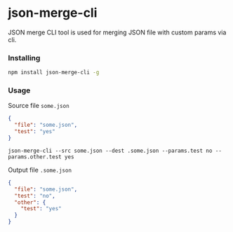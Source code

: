# json-merge-cli

JSON merge CLI tool is used for merging JSON file with custom params via cli.

### Installing

```sh
npm install json-merge-cli -g
```

### Usage

Source file `some.json`

```json
{
  "file": "some.json",
  "test": "yes"
}
```

```
json-merge-cli --src some.json --dest .some.json --params.test no --params.other.test yes
```

Output file `.some.json`

```json
{
  "file": "some.json",
  "test": "no",
  "other": {
    "test": "yes"
  }
}
```
